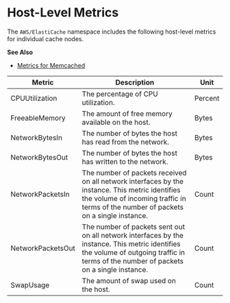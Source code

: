 # Host\-Level Metrics<a name="CacheMetrics.HostLevel"></a>

The `AWS/ElastiCache` namespace includes the following host\-level metrics for individual cache nodes\.

**See Also**
+ [Metrics for Memcached](CacheMetrics.Memcached.md)


| Metric | Description | Unit | 
| --- | --- | --- | 
| CPUUtilization |  The percentage of CPU utilization\.  |  Percent  | 
| FreeableMemory  |  The amount of free memory available on the host\.  |  Bytes  | 
| NetworkBytesIn |  The number of bytes the host has read from the network\.  |  Bytes  | 
| NetworkBytesOut |  The number of bytes the host has written to the network\.  |  Bytes  | 
| NetworkPacketsIn | The number of packets received on all network interfaces by the instance\. This metric identifies the volume of incoming traffic in terms of the number of packets on a single instance\.  | Count  | 
| NetworkPacketsOut |  The number of packets sent out on all network interfaces by the instance\. This metric identifies the volume of outgoing traffic in terms of the number of packets on a single instance\.  | Count  | 
| SwapUsage |  The amount of swap used on the host\.  |  Count  | 